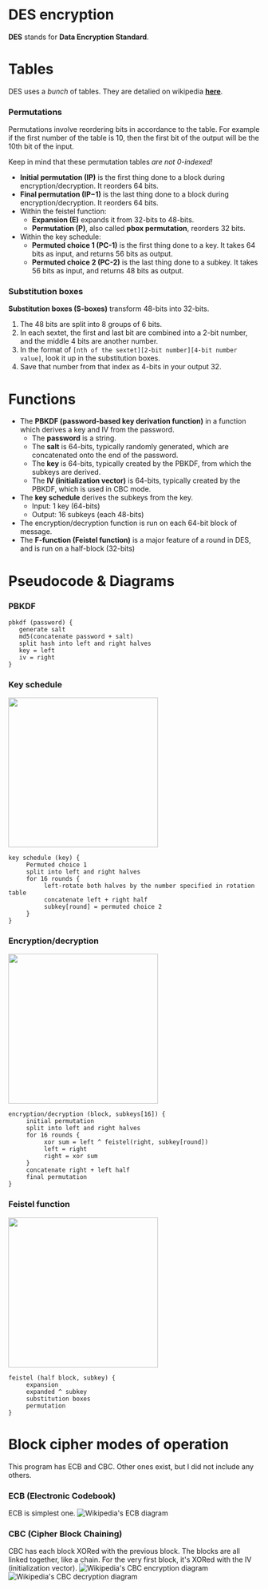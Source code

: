 # DES encryption
**DES** stands for **Data Encryption Standard**.

# Tables
DES uses a _bunch_ of tables. They are detalied on wikipedia **[here](https://en.wikipedia.org/wiki/DES_supplementary_material)**.

### Permutations
Permutations involve reordering bits in accordance to the table. For example if the first number of the table is 10, then the first bit of the output will be the 10th bit of the input.

Keep in mind that these permutation tables _are not 0-indexed!_
* **Initial permutation (IP)** is the first thing done to a block during encryption/decryption. It reorders 64 bits.
* **Final permutation (IP<super>−1</super>)** is the last thing done to a block during encryption/decryption. It reorders 64 bits.
* Within the feistel function:
    * **Expansion (E)** expands it from 32-bits to 48-bits.
    * **Permutation (P)**, also called **pbox permutation**, reorders 32 bits.
* Within the key schedule:
    * **Permuted choice 1 (PC-1)** is the first thing done to a key. It takes 64 bits as input, and returns 56 bits as output.
    * **Permuted choice 2 (PC-2)** is the last thing done to a subkey. It takes 56 bits as input, and returns 48 bits as output.

### Substitution boxes
**Substitution boxes (S-boxes)** transform 48-bits into 32-bits.
1. The 48 bits are split into 8 groups of 6 bits.
2. In each sextet, the first and last bit are combined into a 2-bit number, and the middle 4 bits are another number.
3. In the format of `[nth of the sextet][2-bit number][4-bit number value]`, look it up in the substitution boxes.
4. Save that number from that index as 4-bits in your output 32.

# Functions
* The **PBKDF (password-based key derivation function)** in a function which derives a key and IV from the password.
    * The **password** is a string.
    * The **salt** is 64-bits, typically randomly generated, which are concatenated onto the end of the password.
    * The **key** is 64-bits, typically created by the PBKDF, from which the subkeys are derived.
    * The **IV (initialization vector)** is 64-bits, typically created by the PBKDF, which is used in CBC mode.
* The **key schedule** derives the subkeys from the key.
    * Input: 1 key (64-bits)
    * Output: 16 subkeys (each 48-bits)
* The encryption/decryption function is run on each 64-bit block of message.
* The **F-function (Feistel function)** is a major feature of a round in DES, and is run on a half-block (32-bits)

# Pseudocode & Diagrams
### PBKDF
```
pbkdf (password) {
   generate salt
   md5(concatenate password + salt)
   split hash into left and right halves
   key = left
   iv = right
}
```
### Key schedule
<img src="https://upload.wikimedia.org/wikipedia/commons/0/06/DES-key-schedule.png" width="300px" />

```
key schedule (key) {
     Permuted choice 1
     split into left and right halves
     for 16 rounds {
          left-rotate both halves by the number specified in rotation table
          concatenate left + right half
          subkey[round] = permuted choice 2
     }
}
```
### Encryption/decryption
<img src="https://upload.wikimedia.org/wikipedia/commons/thumb/6/6a/DES-main-network.png/500px-DES-main-network.png" width="300px" />

```
encryption/decryption (block, subkeys[16]) {
     initial permutation
     split into left and right halves
     for 16 rounds {
          xor sum = left ^ feistel(right, subkey[round])
          left = right
          right = xor sum
     }
     concatenate right + left half
     final permutation
}
```
### Feistel function
<img src="https://upload.wikimedia.org/wikipedia/commons/thumb/2/25/Data_Encription_Standard_Flow_Diagram.svg/500px-Data_Encription_Standard_Flow_Diagram.svg.png" width="300px" />

```
feistel (half block, subkey) {
     expansion
     expanded ^ subkey
     substitution boxes
     permutation
}
```


# Block cipher modes of operation
This program has ECB and CBC. Other ones exist, but I did not include any others.

### ECB (Electronic Codebook)
ECB is simplest one.
![Wikipedia's ECB diagram](https://upload.wikimedia.org/wikipedia/commons/d/d6/ECB_encryption.svg)

### CBC (Cipher Block Chaining)
CBC has each block XORed with the previous block. The blocks are all linked together, like a chain. For the very first block, it's XORed with the IV (initialization vector).
![Wikipedia's CBC encryption diagram](https://upload.wikimedia.org/wikipedia/commons/8/80/CBC_encryption.svg)
![Wikipedia's CBC decryption diagram](https://upload.wikimedia.org/wikipedia/commons/2/2a/CBC_decryption.svg)
